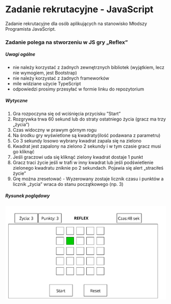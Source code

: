 # Zadanie rekrutacyjne - JavaScript

Zadanie rekrutacyjne dla osób aplikujących na stanowisko Młodszy Programista JavaScript.

### Zadanie polega na stworzeniu  w JS gry „Reflex”

##### Uwagi ogólne
- nie należy korzystać z żadnych zewnętrznych bibliotek (wyjątkiem, lecz nie wymogiem, jest Bootstrap)
- nie należy korzystać z żadnych frameworków
- mile widziane użycie TypeScript
- odpowiedzi prosimy przesyłać w formie linku do repozytorium


##### Wytyczne
1)    Gra rozpoczyna się od wciśnięcia przycisku ”Start”
2)    Rozgrywka trwa 60 sekund lub do straty ostatniego życia (gracz ma trzy  „życia”)
3)    Czas widoczny w prawym górnym rogu
4)    Na środku gry wyświetlone są kwadraty(ilość podawana z parametru)
5)    Co 3 sekundy losowo wybrany kwadrat zapala się na zielono
6)    Kwadrat jest zapalony na zielono 2 sekundy i w tym czasie gracz musi go kliknąć
7)    Jeśli graczowi uda się kliknąć zielony kwadrat dostaje 1 punkt
8)    Gracz traci życie jeśli w trafi w inny kwadrat lub jeśli podświetlenie zielonego kwadratu zniknie po  2 sekundach. Pojawia się alert „straciłeś życie”
9)    Grę można zresetować  - Wyzerowany zostaje licznik czasu  i punktów a licznik „życia” wraca do stanu początkowego (np. 3)

##### Rysunek poglądowy
![](./img/makieta_rekrutacja.png)